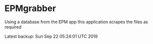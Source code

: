 # EPMgrabber
Using a database from the EPM app this application scrapes the files as required


Latest backup: Sun Sep 22 05:24:01 UTC 2019
